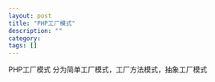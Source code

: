```yaml
---
layout: post
title: "PHP工厂模式"
description: ""
category: 
tags: []
---
```


PHP工厂模式 分为简单工厂模式，工厂方法模式，抽象工厂模式

